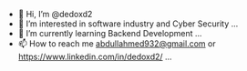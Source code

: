 - 👋 Hi, I’m @dedoxd2
- 👀 I’m interested in software industry and Cyber Security ...
- 🌱 I’m currently learning Backend Development ...
- 📫 How to reach me abdullahmed932@gmail.com or https://www.linkedin.com/in/dedoxd2/ ...

<!---
dedoxd2/dedoxd2 is a ✨ special ✨ repository because its `README.md` (this file) appears on your GitHub profile.
You can click the Preview link to take a look at your changes.
--->
